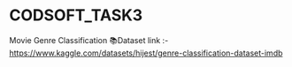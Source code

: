 # CODSOFT_TASK3
Movie Genre Classification 
📚Dataset link :-https://www.kaggle.com/datasets/hijest/genre-classification-dataset-imdb


